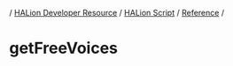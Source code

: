/ [HALion Developer Resource](../..//HALion-Developer-Resource.md) / [HALion Script](./HALion-Script.md) / [Reference](./Reference.md) /

# getFreeVoices

